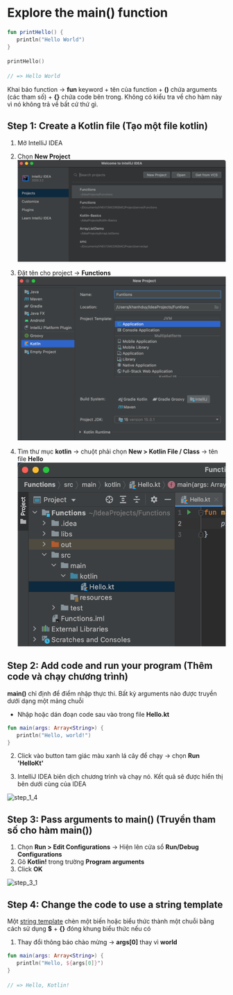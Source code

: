 # Explore the main() function

```kotlin
fun printHello() {
   println("Hello World")
}

printHello()

// => Hello World
```
Khai báo function -> **fun** keyword + tên của function + **()** chứa arguments (các tham số) + **{}** chứa code bên trong. Không có kiểu tra về cho hàm này vì nó không trả về bất cứ thứ gì.

## Step 1: Create a Kotlin file (Tạo một file kotlin)

1. Mở IntelliJ IDEA
2. Chọn **New Project**
![step_1_1](https://github.com/KLD-VN/Learn-Kotlin/blob/main/2_function/Gallery/1/step_1_1.png)

3. Đặt tên cho project -> **Functions**
![step_1_2](https://github.com/KLD-VN/Learn-Kotlin/blob/main/2_function/Gallery/1/step_1_2.png)

3. Tìm thư mục **kotlin** -> chuột phải chọn **New > Kotlin File / Class** -> tên file **Hello**
![step_1_3](https://github.com/KLD-VN/Learn-Kotlin/blob/main/2_function/Gallery/1/step_1_3.png)

## Step 2: Add code and run your program (Thêm code và chạy chương trình)

**main()** chỉ định để điểm nhập thực thi. Bất kỳ arguments nào được truyền dưới dạng một mảng chuỗi

* Nhập hoặc dán đoạn code sau vào trong file **Hello.kt**
```kotlin
fun main(args: Array<String>) {
   println("Hello, world!")
}
```
2. Click vào button tam giác màu xanh lá cây để chạy -> chọn **Run 'HelloKt'**

3. IntelliJ IDEA biên dịch chương trình và chạy nó. Kết quả sẽ được hiển thị bên dưới cùng của IDEA

![step_1_4](https://github.com/KLD-VN/Learn-Kotlin/blob/main/2_functions/Gallery/1/step_1_4.png)

## Step 3: Pass arguments to main() (Truyền tham số cho hàm main())

1. Chọn **Run > Edit Configurations** -> Hiện lên cửa sổ **Run/Debug Configurations**
2. Gõ **Kotlin!** trong trường **Program arguments**
3. Click **OK**

![step_3_1](https://github.com/KLD-VN/Learn-Kotlin/blob/main/2_functions/Gallery/1/step_3_1.png)

## Step 4: Change the code to use a string template

Một [string template](string-template) chèn một biến hoặc biểu thức thành một chuỗi bằng cách sử dụng **$** + **{}** đóng khung biểu thức nếu có

1. Thay đổi thông báo chào mừng -> **args[0]** thay vì **world**

```kotlin
fun main(args: Array<String>) {
   println("Hello, ${args[0]}")
}

// => Hello, Kotlin!
```

[string-template]: https://kotlinlang.org/docs/basic-types.html#string-templates











